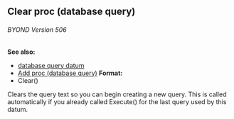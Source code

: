 ## Clear proc (database query) 
###### BYOND Version 506
**See also:**
*   [database query datum](/ref/database/query.md) 
*   [Add proc (database query)](/ref/database/query/proc/Add.md) <!-- -->
**Format:**
*   Clear()


Clears the query text so you can begin creating a new query.
This is called automatically if you already called Execute() for the
last query used by this datum.